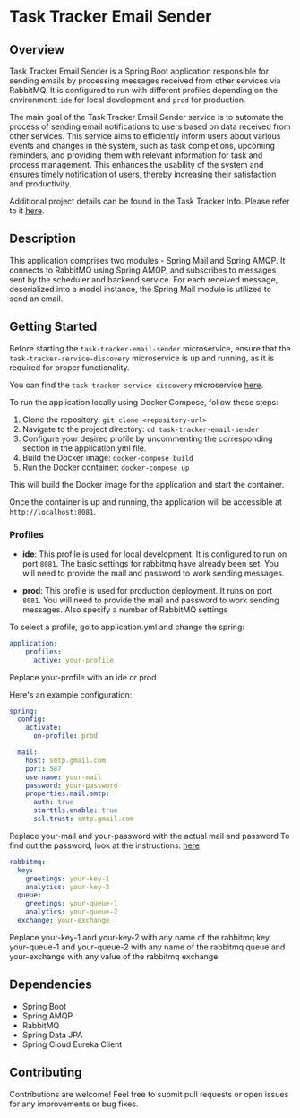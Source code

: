 # Task Tracker Email Sender

## Overview

Task Tracker Email Sender is a Spring Boot application responsible for sending emails by processing messages received from other services via RabbitMQ.
It is configured to run with different profiles depending on the environment: `ide` for local development and `prod` for production.

The main goal of the Task Tracker Email Sender service is to automate the process of sending email notifications to users based on data received from other services. This service aims to efficiently inform users about various events and changes in the system, such as task completions, upcoming reminders, and providing them with relevant information for task and process management. This enhances the usability of the system and ensures timely notification of users, thereby increasing their satisfaction and productivity.

Additional project details can be found in the Task Tracker Info.  Please refer to it [here](https://github.com/Bityta/task-tracker-info).


## Description

This application comprises two modules - Spring Mail and Spring AMQP. It connects to RabbitMQ using Spring AMQP, and subscribes to messages sent by the scheduler and backend service.
For each received message, deserialized into a model instance, the Spring Mail module is utilized to send an email.

## Getting Started

Before starting the `task-tracker-email-sender` microservice, ensure that the `task-tracker-service-discovery` microservice is up and running, as it is required for proper functionality.

You can find the `task-tracker-service-discovery` microservice [here](https://github.com/Bityta/task-tracker-service-discovery).


To run the application locally using Docker Compose, follow these steps:

1. Clone the repository: `git clone <repository-url>`
2. Navigate to the project directory: `cd task-tracker-email-sender`
3. Configure your desired profile by uncommenting the corresponding section in the application.yml file.
4. Build the Docker image: `docker-compose build`
5. Run the Docker container: `docker-compose up`

This will build the Docker image for the application and start the container.

Once the container is up and running, the application will be accessible at `http://localhost:8081`.


### Profiles

- **ide**: This profile is used for local development. It is configured to run on port `8081`. The basic settings for rabbitmq have already been set. You will need to provide the mail and password to work sending messages.

- **prod**: This profile is used for production deployment. It runs on port `8081`. You will need to provide the mail and password to work sending messages. Also specify a number of RabbitMQ settings

To select a profile, go to application.yml and change the spring:
```yaml
application:
    profiles:
      active: your-profile
  ```
Replace your-profile with an ide or prod

Here's an example configuration:

```yaml
spring:
  config:
    activate:
      on-profile: prod

  mail:
    host: smtp.gmail.com
    port: 587
    username: your-mail
    password: your-password
    properties.mail.smtp:
      auth: true
      starttls.enable: true
      ssl.trust: smtp.gmail.com
```

Replace your-mail and your-password with the actual  mail and password
To find out the password, look at the instructions: [here](https://support.google.com/accounts/answer/185833)

```yaml
rabbitmq:
  key:
    greetings: your-key-1
    analytics: your-key-2
  queue:
    greetings: your-queue-1
    analytics: your-queue-2
  exchange: your-exchange
```
Replace your-key-1 and your-key-2 with any name of the rabbitmq key, your-queue-1 and your-queue-2 with any name of the rabbitmq queue and your-exchange with any value of the rabbitmq exchange


## Dependencies
- Spring Boot
- Spring AMQP
- RabbitMQ
- Spring Data JPA
- Spring Cloud Eureka Client


## Contributing

Contributions are welcome! Feel free to submit pull requests or open issues for any improvements or bug fixes.

